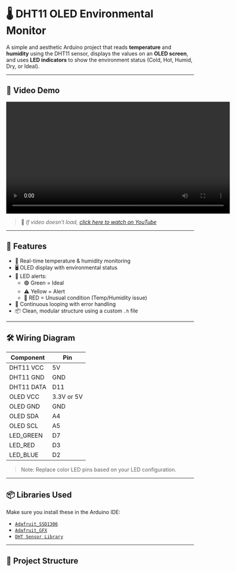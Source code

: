 # 🌡️ DHT11 OLED Environmental Monitor

A simple and aesthetic Arduino project that reads **temperature** and **humidity** using the DHT11 sensor, displays the values on an **OLED screen**, and uses **LED indicators** to show the environment status (Cold, Hot, Humid, Dry, or Ideal).

---

## 📸 Video Demo

<video src="videos/demo.mp4" controls width="600">
  Your browser does not support the video tag.
</video>

> 📌 *If video doesn’t load, [click here to watch on YouTube](https://youtu.be/your_video_id)*

---

## 🔧 Features

- 📲 Real-time temperature & humidity monitoring
- 🖥️ OLED display with environmental status
- 🚦 LED alerts:
  - 🟢 Green = Ideal
  - ⚠️ Yellow = Alert 
  - 🔴 RED = Unusual condition (Temp/Humidity issue)
- 🔁 Continuous looping with error handling
- 📦 Clean, modular structure using a custom `.h` file

---

## 🛠️ Wiring Diagram

| Component    | Pin       |
|--------------|-----------|
| DHT11 VCC    | 5V        |
| DHT11 GND    | GND       |
| DHT11 DATA   | D11       |
| OLED VCC     | 3.3V or 5V|
| OLED GND     | GND       |
| OLED SDA     | A4        |
| OLED SCL     | A5        |
| LED_GREEN    | D7        |
| LED_RED      | D3        |
| LED_BLUE     | D2        |

> Note: Replace color LED pins based on your LED configuration.

---

## 📦 Libraries Used

Make sure you install these in the Arduino IDE:

- [`Adafruit_SSD1306`](https://github.com/adafruit/Adafruit_SSD1306)
- [`Adafruit_GFX`](https://github.com/adafruit/Adafruit-GFX-Library)
- [`DHT Sensor Library`](https://github.com/adafruit/DHT-sensor-library)

---

## 📁 Project Structure

